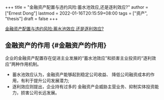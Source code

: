 +++
title = "金融资产配置与违约风险:蓄水池效应,还是逐利效应?"
author = ["Ernest Dong"]
lastmod = 2022-01-16T20:15:59+08:00
tags = ["资产", "thesis"]
draft = false
+++

[金融资产配置与违约风险:蓄水池效应,还是逐利效应?](/ox-hugo/金融资产配置与违约风险_蓄水池效应,还是逐利效应__邓路.pdf)


## 金融资产的作用 {#金融资产的作用}

企业的金融资产配置存在促进主业发展的“蓄水池效应”和损害主业投资的“逐利效应”两种作用机制。

-   蓄水池效应认为，金融资产能够起到稳定公司收益、 降低公司融资成本的作用，有利于提升公司发展潜力;
-   逐利效应则提出，企业持有过多的 金融资产会威胁主营业务、抑制实体投资能力，损害公司长远发展。